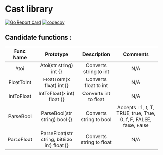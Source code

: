 # Cast library

[![Go Report Card](https://goreportcard.com/badge/github.com/Eclalang/cast)](https://goreportcard.com/report/github.com/Eclalang/cast)
[![codecov](https://codecov.io/gh/Eclalang/cast/graph/badge.svg?token=0ROO3NXG4P)](https://codecov.io/gh/Eclalang/cast)

## Candidate functions :

| Func Name  |                  Prototype                   |       Description        |                             Comments                              |
|:----------:|:--------------------------------------------:|:------------------------:|:-----------------------------------------------------------------:|
|    Atoi    |           Atoi(str string) int {}            |  Converts string to int  |                                N/A                                |
| FloatToInt |          FloatToInt(x float) int {}          |  Converts float to int   |                                N/A                                |
| IntToFloat |          IntToFloat(x int) float {}          |  Converts int to float   |                                N/A                                |
| ParseBool  |        ParseBool(str string) bool {}         | Converts string to bool  | Accepts : 1, t, T, TRUE, true, True, 0, f, F, FALSE, false, False |
| ParseFloat | ParseFloat(str string, bitSize int) float {} | Converts string to float |                                N/A                                |